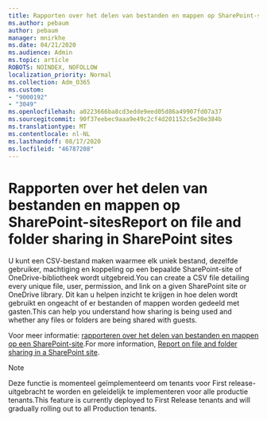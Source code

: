 ```yaml
---
title: Rapporten over het delen van bestanden en mappen op SharePoint-sites
ms.author: pebaum
author: pebaum
manager: mnirkhe
ms.date: 04/21/2020
ms.audience: Admin
ms.topic: article
ROBOTS: NOINDEX, NOFOLLOW
localization_priority: Normal
ms.collection: Adm_O365
ms.custom:
- "9000192"
- "3049"
ms.openlocfilehash: a0223666ba8cd3edde9eed05d86a49907fd07a37
ms.sourcegitcommit: 90f37eebec9aaa9e49c2cf4d201152c5e20e384b
ms.translationtype: MT
ms.contentlocale: nl-NL
ms.lasthandoff: 08/17/2020
ms.locfileid: "46787208"
---
```

# <a name="report-on-file-and-folder-sharing-in-sharepoint-sites"></a><span data-ttu-id="5d669-102">Rapporten over het delen van bestanden en mappen op SharePoint-sites</span><span class="sxs-lookup"><span data-stu-id="5d669-102">Report on file and folder sharing in SharePoint sites</span></span>

<span data-ttu-id="5d669-103">U kunt een CSV-bestand maken waarmee elk uniek bestand, dezelfde gebruiker, machtiging en koppeling op een bepaalde SharePoint-site of OneDrive-bibliotheek wordt uitgebreid.</span><span class="sxs-lookup"><span data-stu-id="5d669-103">You can create a CSV file detailing every unique file, user, permission, and link on a given SharePoint site or OneDrive library.</span></span> <span data-ttu-id="5d669-104">Dit kan u helpen inzicht te krijgen in hoe delen wordt gebruikt en ongeacht of er bestanden of mappen worden gedeeld met gasten.</span><span class="sxs-lookup"><span data-stu-id="5d669-104">This can help you understand how sharing is being used and whether any files or folders are being shared with guests.</span></span>

<span data-ttu-id="5d669-105">Voor meer informatie: [rapporteren over het delen van bestanden en mappen op een SharePoint-site](https://docs.microsoft.com/sharepoint/sharing-reports).</span><span class="sxs-lookup"><span data-stu-id="5d669-105">For more information, [Report on file and folder sharing in a SharePoint site](https://docs.microsoft.com/sharepoint/sharing-reports).</span></span>

> [!NOTE]
> <span data-ttu-id="5d669-106">Deze functie is momenteel geïmplementeerd om tenants voor First release-uitgebracht te worden en geleidelijk te implementeren voor alle productie tenants.</span><span class="sxs-lookup"><span data-stu-id="5d669-106">This feature is currently deployed to First Release tenants and will gradually rolling out to all Production tenants.</span></span>